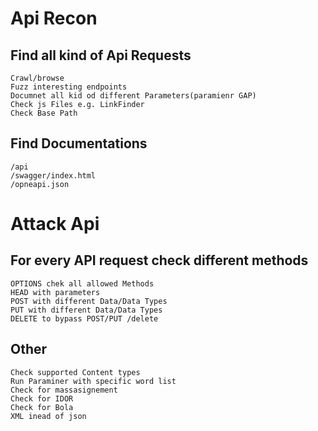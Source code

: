 # Api Recon 
## Find all kind of Api Requests
```
Crawl/browse
Fuzz interesting endpoints
Documnet all kid od different Parameters(paramienr GAP)
Check js Files e.g. LinkFinder
Check Base Path
```
## Find Documentations
```
/api
/swagger/index.html
/opneapi.json
```

# Attack Api
## For every API request check different methods
```
OPTIONS chek all allowed Methods
HEAD with parameters
POST with different Data/Data Types
PUT with different Data/Data Types
DELETE to bypass POST/PUT /delete
```
## Other
```
Check supported Content types 
Run Paraminer with specific word list
Check for massasignement
Check for IDOR
Check for Bola
XML inead of json
```
